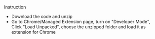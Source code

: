 Instruction
- Download the code and unzip
- Go to Chrome/Managed Extension page, turn on "Developer Mode", Click "Load Unpacked", choose the unzipped folder and load it as extension for Chrome
